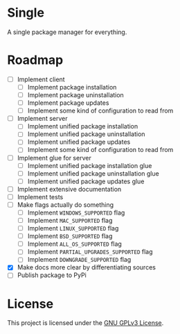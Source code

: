 # Single
A single package manager for everything.

# Roadmap
 - [ ] Implement client
    - [ ] Implement package installation
    - [ ] Implement package uninstallation
    - [ ] Implement package updates
    - [ ] Implement some kind of configuration to read from
 - [ ] Implement server
    - [ ] Implement unified package installation
    - [ ] Implement unified package uninstallation
    - [ ] Implement unified package updates
    - [ ] Implement some kind of configuration to read from
 - [ ] Implement glue for server
    - [ ] Implement unified package installation glue
    - [ ] Implement unified package uninstallation glue
    - [ ] Implement unified package updates glue
 - [ ] Implement extensive documentation
 - [ ] Implement tests
 - [ ] Make flags actually do something
    - [ ] Implement `WINDOWS_SUPPORTED` flag
    - [ ] Implement `MAC_SUPPORTED` flag
    - [ ] Implement `LINUX_SUPPORTED` flag
    - [ ] Implement `BSD_SUPPORTED` flag
    - [ ] Implement `ALL_OS_SUPPORTED` flag
    - [ ] Implement `PARTIAL_UPGRADES_SUPPORTED` flag 
    - [ ] Implement `DOWNGRADE_SUPPORTED` flag
 - [x] Make docs more clear by differentiating sources
 - [ ] Publish package to PyPi

# License
This project is licensed under the [GNU GPLv3 License](https://choosealicense.com/licenses/gpl-3.0/).

